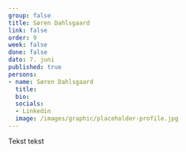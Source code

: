 ```yaml
---
group: false
title: Søren Dahlsgaard
link: false
order: 9
week: false
done: false
dato: 7. juni
published: true
persons:
- name: Søren Dahlsgaard
  title:
  bio:
  socials:
  - Linkedin
  image: /images/graphic/placeholder-profile.jpg
---
```

Tekst tekst